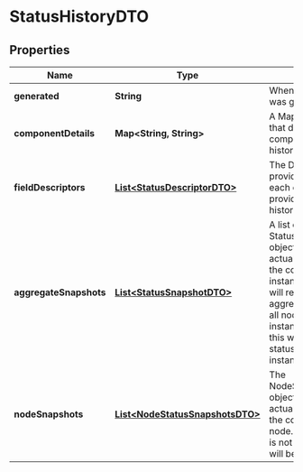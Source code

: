 

# StatusHistoryDTO

## Properties

Name | Type | Description | Notes
------------ | ------------- | ------------- | -------------
**generated** | **String** | When the status history was generated. |  [optional]
**componentDetails** | **Map&lt;String, String&gt;** | A Map of key/value pairs that describe the component that the status history belongs to |  [optional]
**fieldDescriptors** | [**List&lt;StatusDescriptorDTO&gt;**](StatusDescriptorDTO.md) | The Descriptors that provide information on each of the metrics provided in the status history |  [optional]
**aggregateSnapshots** | [**List&lt;StatusSnapshotDTO&gt;**](StatusSnapshotDTO.md) | A list of StatusSnapshotDTO objects that provide the actual metric values for the component. If the NiFi instance is clustered, this will represent the aggregate status across all nodes. If the NiFi instance is not clustered, this will represent the status of the entire NiFi instance. |  [optional]
**nodeSnapshots** | [**List&lt;NodeStatusSnapshotsDTO&gt;**](NodeStatusSnapshotsDTO.md) | The NodeStatusSnapshotsDTO objects that provide the actual metric values for the component, for each node. If the NiFi instance is not clustered, this value will be null. |  [optional]



